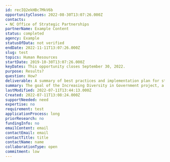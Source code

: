 ```yaml
---
id: recIQ2ekHBc7MkV6b
opportunityCloses: 2022-08-30T13:07:26.000Z
contacts: 
- NC Office of Strategic Partnerships
partnerName: Example Content
status: completed
agency: Example
statusOfData: not verified
endDate: 2022-11-11T13:07:26.000Z
slug: test
topics: Human Resources
startDate: 2019-10-30T13:07:26.000Z
keyDates: This opportunity closes September 30, 2022.
purpose: Results?
question: How?
deliverable: A summary of best practices and implementation plan for state government stakeholders, specifically addressing how state agency HR representatives and college/university partners can use the plan to improve recruitment practices. Behavioral map of North Carolina’s hiring processes. Strategies to improve workforce diversity in the public sector.
summary: The goal of the Increasing Diversity in Government project, a joint project of the Volcker Alliance, the Behavioural Insights Team (BIT), NC Office of State Human Resources, and NC Office of Strategic Partnerships, is to apply insights from the behavioral sciences and rigorous research methodologies to identify best practices in government recruitment to increase diversity in state government workforces.
lastModified: 2022-07-11T13:44:13.000Z
Created: 2022-07-11T13:08:24.000Z
supportNeeded: need
expertise: no
requirement: test
applicationProcess: long
priorResearch: no
fundingInfo: no
emailContent: email
contactEmail: email
contactTitle: title
contactName: name
collaborationType: open
commitment: low
---
```

